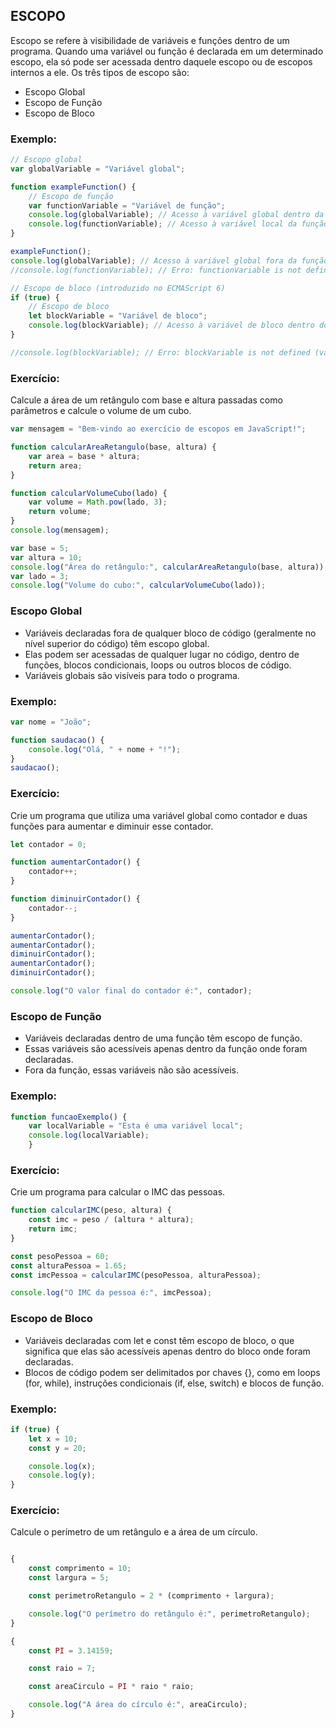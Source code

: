 ## ESCOPO

Escopo se refere à visibilidade de variáveis e funções dentro de um programa. Quando uma variável ou função é declarada em um determinado escopo, ela só pode ser acessada dentro daquele escopo ou de escopos internos a ele. Os três tipos de escopo são:

- Escopo Global
- Escopo de Função
- Escopo de Bloco

### Exemplo:
```javascript
// Escopo global
var globalVariable = "Variável global";

function exampleFunction() {
    // Escopo de função
    var functionVariable = "Variável de função";
    console.log(globalVariable); // Acesso à variável global dentro da função
    console.log(functionVariable); // Acesso à variável local da função dentro da função
}

exampleFunction();
console.log(globalVariable); // Acesso à variável global fora da função
//console.log(functionVariable); // Erro: functionVariable is not defined (variável local da função não está acessível fora dela)

// Escopo de bloco (introduzido no ECMAScript 6)
if (true) {
    // Escopo de bloco
    let blockVariable = "Variável de bloco";
    console.log(blockVariable); // Acesso à variável de bloco dentro do bloco
}

//console.log(blockVariable); // Erro: blockVariable is not defined (variável de bloco não está acessível fora do bloco)
```

### Exercício:
Calcule a área de um retângulo com base e altura passadas como parâmetros e calcule o volume de um cubo.

```javascript
var mensagem = "Bem-vindo ao exercício de escopos em JavaScript!";

function calcularAreaRetangulo(base, altura) {
    var area = base * altura;
    return area;
}

function calcularVolumeCubo(lado) {
    var volume = Math.pow(lado, 3); 
    return volume;
}
console.log(mensagem);

var base = 5;
var altura = 10;
console.log("Área do retângulo:", calcularAreaRetangulo(base, altura)); 
var lado = 3;
console.log("Volume do cubo:", calcularVolumeCubo(lado)); 
```

### Escopo Global

- Variáveis declaradas fora de qualquer bloco de código (geralmente no nível superior do código) têm escopo global.
- Elas podem ser acessadas de qualquer lugar no código, dentro de funções, blocos condicionais, loops ou outros blocos de código.
- Variáveis globais são visíveis para todo o programa.

### Exemplo:

```javascript
var nome = "João";

function saudacao() {
    console.log("Olá, " + nome + "!");
}
saudacao();
```

### Exercício:
Crie um programa que utiliza uma variável global como contador e duas funções para aumentar e diminuir esse contador.

```javascript
let contador = 0;

function aumentarContador() {
    contador++;
}

function diminuirContador() {
    contador--;
}

aumentarContador();
aumentarContador();
diminuirContador();
aumentarContador();
diminuirContador();

console.log("O valor final do contador é:", contador);
```

### Escopo de Função
- Variáveis declaradas dentro de uma função têm escopo de função.
- Essas variáveis são acessíveis apenas dentro da função onde foram declaradas.
- Fora da função, essas variáveis não são acessíveis.

### Exemplo:

```javascript
function funcaoExemplo() {
    var localVariable = "Esta é uma variável local";
    console.log(localVariable); 
    }
```
### Exercício:
Crie um programa para calcular o IMC das pessoas.

```javascript
function calcularIMC(peso, altura) {
    const imc = peso / (altura * altura);
    return imc;
}

const pesoPessoa = 60; 
const alturaPessoa = 1.65; 
const imcPessoa = calcularIMC(pesoPessoa, alturaPessoa);

console.log("O IMC da pessoa é:", imcPessoa);
```

### Escopo de Bloco
- Variáveis declaradas com let e const têm escopo de bloco, o que significa que elas são acessíveis apenas dentro do bloco onde foram declaradas.
- Blocos de código podem ser delimitados por chaves {}, como em loops (for, while), instruções condicionais (if, else, switch) e blocos de função.

### Exemplo:
```javascript
if (true) {
    let x = 10; 
    const y = 20; 

    console.log(x); 
    console.log(y);
}
```

### Exercício:
Calcule o perímetro de um retângulo e a área de um círculo.

```javascript

{
    const comprimento = 10;
    const largura = 5;

    const perimetroRetangulo = 2 * (comprimento + largura);

    console.log("O perímetro do retângulo é:", perimetroRetangulo);
}

{
    const PI = 3.14159;

    const raio = 7;

    const areaCirculo = PI * raio * raio;

    console.log("A área do círculo é:", areaCirculo);
}

```
